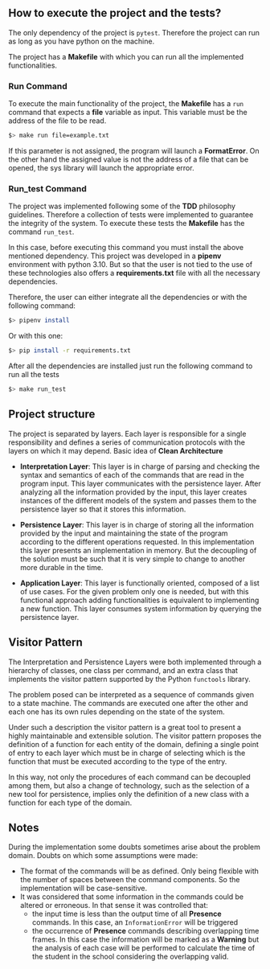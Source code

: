 ## How to execute the project and the tests?

The only dependency of the project is `pytest`. Therefore the project can run as long as you have python on the machine.

The project has a **Makefile** with which you can run all the implemented functionalities.

### Run Command

To execute the main functionality of the project, the **Makefile** has a `run` command that expects a **file** variable as input. This variable must be the address of the file to be read.

```bash
$> make run file=example.txt
```

If this parameter is not assigned, the program will launch a **FormatError**. On the other hand the assigned value is not the address of a file that can be opened, the sys library will launch the appropriate error.

### Run_test Command

The project was implemented following some of the **TDD** philosophy guidelines. Therefore a collection of tests were implemented to guarantee the integrity of the system. To execute these tests the **Makefile** has the command `run_test`.

In this case, before executing this command you must install the above mentioned dependency. This project was developed in a **pipenv** environment with python 3.10. But so that the user is not tied to the use of these technologies also offers a **requirements.txt** file with all the necessary dependencies.

Therefore, the user can either integrate all the dependencies or with the following command:

```bash
$> pipenv install
```

Or with this one:

```bash
$> pip install -r requirements.txt
```

After all the dependencies are installed just run the following command to run all the tests

```bash
$> make run_test
```

## Project structure

The project is separated by layers. Each layer is responsible for a single responsibility and defines a series of communication protocols with the layers on which it may depend. Basic idea of **Clean Architecture**

- **Interpretation Layer**: This layer is in charge of parsing and checking the syntax and semantics of each of the commands that are read in the program input. This layer communicates with the persistence layer. After analyzing all the information provided by the input, this layer creates instances of the different models of the system and passes them to the persistence layer so that it stores this information.

- **Persistence Layer**: This layer is in charge of storing all the information provided by the input and maintaining the state of the program according to the different operations requested. In this implementation this layer presents an implementation in memory. But the decoupling of the solution must be such that it is very simple to change to another more durable in the time.

- **Application Layer**: This layer is functionally oriented, composed of a list of use cases. For the given problem only one is needed, but with this functional approach adding functionalities is equivalent to implementing a new function. This layer consumes system information by querying the persistence layer.

## Visitor Pattern

The Interpretation and Persistence Layers were both implemented through a hierarchy of classes, one class per command, and an extra class that implements the visitor pattern supported by the Python `functools` library.

The problem posed can be interpreted as a sequence of commands given to a state machine. The commands are executed one after the other and each one has its own rules depending on the state of the system.

Under such a description the visitor pattern is a great tool to present a highly maintainable and extensible solution. The visitor pattern proposes the definition of a function for each entity of the domain, defining a single point of entry to each layer which must be in charge of selecting which is the function that must be executed according to the type of the entry.

In this way, not only the procedures of each command can be decoupled among them, but also a change of technology, such as the selection of a new tool for persistence, implies only the definition of a new class with a function for each type of the domain.

## Notes

During the implementation some doubts sometimes arise about the problem domain. Doubts on which some assumptions were made:

- The format of the commands will be as defined. Only being flexible with the number of spaces between the command components. So the implementation will be case-sensitive.
- It was considered that some information in the commands could be altered or erroneous. In that sense it was controlled that:
  - the input time is less than the output time of all **Presence** commands. In this case, an `InformationError` will be triggered
  - the occurrence of **Presence** commands describing overlapping time frames. In this case the information will be marked as a **Warning** but the analysis of each case will be performed to calculate the time of the student in the school considering the overlapping valid.
